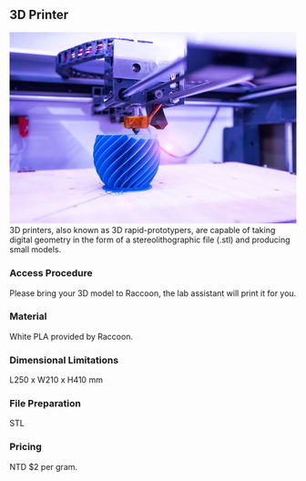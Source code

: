 ## 3D Printer
![3D-Printing](/assets/img/hardware/3dp.jpg)
3D printers, also known as 3D rapid-prototypers, are capable of taking digital geometry in the form of a stereolithographic file (.stl) and producing small models.

### Access Procedure
Please bring your 3D model to Raccoon, the lab assistant will print it for you.

### Material
White PLA provided by Raccoon.

### Dimensional Limitations
L250 x W210 x H410 mm

### File Preparation
STL

### Pricing
NTD $2 per gram.
